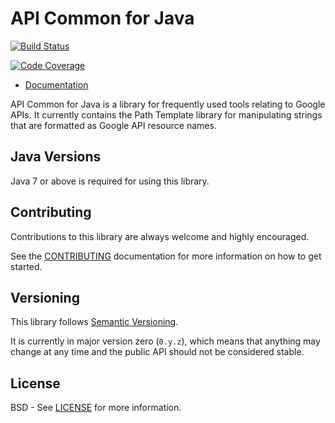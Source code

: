 API Common for Java
==============================

[![Build Status](https://travis-ci.org/googleapis/api-common-java.svg?branch=master)](https://travis-ci.org/googleapis/api-common-java)

[![Code Coverage](https://img.shields.io/codecov/c/github/googleapis/api-common-java.svg)](https://codecov.io/github/googleapis/api-common-java)

- [Documentation](http://googleapis.github.io/api-common-java/apidocs)

API Common for Java is a library for frequently used tools relating to Google
APIs. It currently contains the Path Template library for manipulating strings
that are formatted as Google API resource names.

Java Versions
-------------

Java 7 or above is required for using this library.

Contributing
------------

Contributions to this library are always welcome and highly encouraged.

See the [CONTRIBUTING] documentation for more information on how to get started.

Versioning
----------

This library follows [Semantic Versioning](http://semver.org/).

It is currently in major version zero (``0.y.z``), which means that anything
may change at any time and the public API should not be considered
stable.

License
-------

BSD - See [LICENSE] for more information.

[CONTRIBUTING]:https://github.com/googleapis/path-template-java/blob/master/CONTRIBUTING.md
[LICENSE]: https://github.com/googleapis/path-template-java/blob/master/LICENSE

